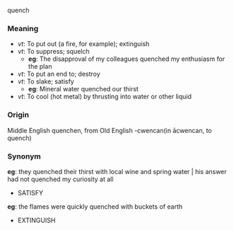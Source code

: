 quench
### Meaning
+ _vt_: To put out (a fire, for example); extinguish
+ _vt_: To suppress; squelch
    + __eg__: The disapproval of my colleagues quenched my enthusiasm for the plan
+ _vt_: To put an end to; destroy
+ _vt_: To slake; satisfy
    + __eg__: Mineral water quenched our thirst
+ _vt_: To cool (hot metal) by thrusting into water or other liquid

### Origin

Middle English quenchen, from Old English -cwencan(in ācwencan, to quench)

### Synonym

__eg__: they quenched their thirst with local wine and spring water | his answer had not quenched my curiosity at all

+ SATISFY

__eg__: the flames were quickly quenched with buckets of earth

+ EXTINGUISH


